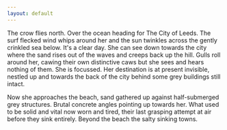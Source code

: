 ```yaml
---
layout: default
---
```


The crow flies north. Over the ocean heading for The City of Leeds. The surf flecked wind whips around her and the sun twinkles across the gently crinkled sea below. It's a clear day. She can see down towards the city where the sand rises out of the waves and creeps back up the hill. Gulls roll around her, cawing their own distinctive caws but she sees and hears nothing of them. She is focussed. Her destination is at present invisible, nestled up and towards the back of the city behind some grey buildings still intact.

Now she approaches the beach, sand gathered up against half-submerged grey structures. Brutal concrete angles pointing up towards her. What used to be solid and vital now worn and tired, their last grasping attempt at air before they sink entirely. Beyond the beach the salty sinking towns. 
